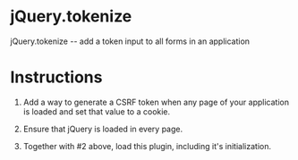 # jQuery.tokenize

jQuery.tokenize -- add a token input to all forms in an application

# Instructions

1. Add a way to generate a CSRF token when any page of your application is loaded and set that value to a cookie.

2. Ensure that jQuery is loaded in every page.

3. Together with #2 above, load this plugin, including it's initialization.